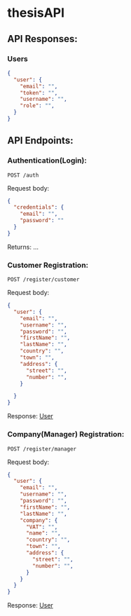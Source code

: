 # thesisAPI

## API Responses:

### Users

```JSON
{
  "user": {
    "email": "",
    "token": "",
    "username": "",
    "role": "",
  }
}
```


## API Endpoints:

### Authentication(Login):

`POST /auth`

Request body:
```JSON
{
  "credentials": {
    "email": "",
    "password": ""
  }
}
```

Returns: ...


### Customer Registration:

`POST /register/customer`

Request body:
```JSON
{
  "user": {
    "email": "",
    "username": "",
    "password": "",
    "firstName": "",
    "lastName": "",
    "country": "",
    "town": "",
    "address": {
      "street": "",
      "number": "",
    }

  }
}
```

Response: [User](#users)


### Company(Manager) Registration:

`POST /register/manager`

Request body:
```JSON
{
  "user": {
    "email": "",
    "username": "",
    "password": "",
    "firstName": "",
    "lastName": "",
    "company": {
      "VAT": "",
      "name": "",
      "country": "",
      "town": "",
      "address": {
        "street": "",
        "number": "",
      }
    }
  }
}
```

Response: [User](#users)

